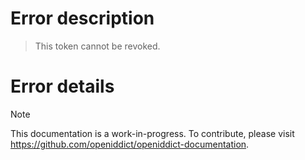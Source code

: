 # Error description

> This token cannot be revoked.

# Error details

> [!NOTE]
> This documentation is a work-in-progress. To contribute, please visit https://github.com/openiddict/openiddict-documentation.
